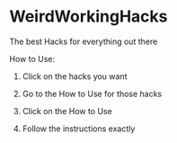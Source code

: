 # WeirdWorkingHacks
The best Hacks for everything out there

How to Use:

1. Click on the hacks you want

2. Go to the How to Use for those hacks

3. Click on the How to Use

4. Follow the instructions exactly
